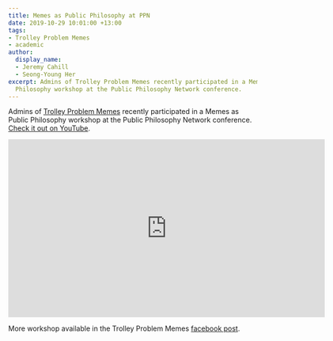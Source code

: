 ```yaml
---
title: Memes as Public Philosophy at PPN
date: 2019-10-29 10:01:00 +13:00
tags:
- Trolley Problem Memes
- academic
author:
  display_name:
  - Jeremy Cahill
  - Seong-Young Her
excerpt: Admins of Trolley Problem Memes recently participated in a Memes as Public
  Philosophy workshop at the Public Philosophy Network conference.
---
```


Admins of [Trolley Problem Memes](https://www.facebook.com/TrolleyProblemMemes/) recently participated in a Memes as Public Philosophy workshop at the Public Philosophy Network conference. [Check it out on YouTube](https://www.youtube.com/watch?list=PLRVI3A8gX3Jw6Mg2oBrrQW-o1-W08P7iw&v=pENpN0EbjnI).

<iframe width="640" height="360" src="https://www.youtube.com/embed/videoseries?list=PLRVI3A8gX3Jw6Mg2oBrrQW-o1-W08P7iw" frameborder="0" allow="accelerometer; autoplay; encrypted-media; gyroscope; picture-in-picture" allowfullscreen></iframe>

More workshop available in the Trolley Problem Memes [facebook post](https://facebook.com/TrolleyProblemMemes/posts/1006038029745122).